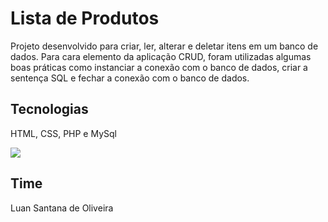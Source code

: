 <h1>Lista de Produtos</h1>

<p>Projeto desenvolvido para criar, ler, alterar e deletar itens em um banco de dados.
   Para cara elemento da aplicação CRUD, foram utilizadas algumas boas práticas como
   instanciar a conexão com o banco de dados, criar a sentença SQL e fechar a conexão
   com o banco de dados.
</p>

## Tecnologias

<p> HTML, CSS, PHP e MySql</p>

<div>
<img src="https://w7.pngwing.com/pngs/862/783/png-transparent-web-development-php-mysql-html-xampp-logo-miscellaneous-blue-text.png">
</div>

## Time

<p>Luan Santana de Oliveira</p>
